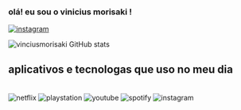 ### olá! eu sou o vinicius morisaki !


[![instagram](https://img.shields.io/badge/Instagram-E4405F?style=for-the-badge&logo=instagram&logoColor=white)](https://instagram.com/viniciusmorisaki/) 

![vinciusmorisaki GitHub stats](https://github-readme-stats.vercel.app/api?username=vinciusmorisaki&show_icons=true&theme=dracula)
## aplicativos e tecnologas que uso no meu dia

<div style="display: inline_block"><br/>
<img align="center" alt="netflix" src="https://img.shields.io/badge/Netflix-E50914?style=for-the-badge&logo=netflix&logoColor=white" />
<img align="center" alt="playstation" src="https://img.shields.io/badge/PlayStation-003791?style=for-the-badge&logo=playstation&logoColor=white" />
<img align="center" alt="youtube" src="https://img.shields.io/badge/YouTube-FF0000?style=for-the-badge&logo=youtube&logoColor=white" />
<img align="center" alt="spotify" src="https://img.shields.io/badge/Spotify-1ED760?&style=for-the-badge&logo=spotify&logoColor=white" />
<img align="center" alt="instagram" src="https://img.shields.io/badge/Instagram-E4405F?style=for-the-badge&logo=instagram&logoColor=white" />
